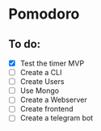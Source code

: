 # Pomodoro

## To do:

- [x] Test the timer MVP
- [ ] Create a CLI
- [ ] Create Users
- [ ] Use Mongo
- [ ] Create a Webserver
- [ ] Create frontend
- [ ] Create a telegram bot
